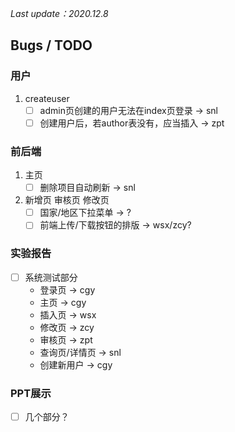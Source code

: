 *Last update：2020.12.8*

## Bugs / TODO

### 用户 
1. createuser
   - [ ] admin页创建的用户无法在index页登录 -> snl
   - [ ] 创建用户后，若author表没有，应当插入 -> zpt

### 前后端
1. 主页
   - [ ] 删除项目自动刷新 -> snl
1. 新增页 审核页 修改页
   - [ ] 国家/地区下拉菜单 -> ?
   - [ ] 前端上传/下载按钮的排版 -> wsx/zcy?

### 实验报告
- [ ] 系统测试部分
   - 登录页 -> cgy
   - 主页 -> cgy
   - 插入页 -> wsx
   - 修改页 -> zcy
   - 审核页 -> zpt
   - 查询页/详情页 -> snl
   - 创建新用户 -> cgy

### PPT展示
- [ ] 几个部分？